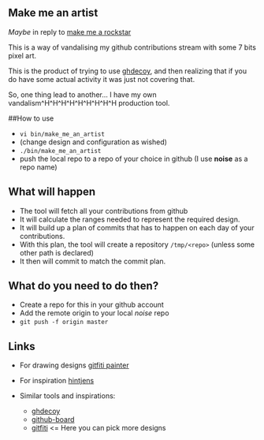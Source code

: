 Make me an artist
-----------------

*Maybe* in reply to [make me a rockstar](https://github.com/avinassh/rockstar)

This is a way of vandalising my github contributions stream with some 7 bits pixel art.

This is the product of trying to use [ghdecoy](https://github.com/tickelton/ghdecoy), and then realizing that if you do have some actual activity it was just not covering that.

So, one thing lead to another... I have my own vandalism\^H\^H\^H\^H\^H\^H\^H\^H\^H production tool.


##How to use

* `vi bin/make_me_an_artist`
* (change design and configuration as wished)
* `./bin/make_me_an_artist`
* push the local repo to a repo of your choice in github (I use **noise** as a repo name)

## What will happen

* The tool will fetch all your contributions from github
* It will calculate the ranges needed to represent the required design.
* It will build up a plan of commits that has to happen on each day of your contributions.
* With this plan, the tool will create a repository `/tmp/<repo>` (unless some other path is declared)
* It then will commit to match the commit plan.

## What do you need to do then?

* Create a repo for this in your github account
* Add the remote origin to your local *noise* repo
* `git push -f origin master`

## Links

* For drawing designs [gitfiti painter](http://codepen.io/cbas/pen/vOXeKV)
* For inspiration [hintjens](https://github.com/hintjens)

* Similar tools and inspirations:
    * [ghdecoy](https://github.com/tickelton/ghdecoy)
    * [github-board](https://github.com/bayandin/github-board)
    * [gitfiti](https://github.com/gelstudios/gitfiti) <= Here you can pick more designs
